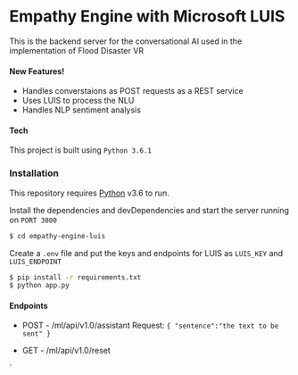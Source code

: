 # Empathy Engine with Microsoft LUIS

This is the backend server for the conversational AI used in the implementation of Flood Disaster VR


#### New Features!

  - Handles converstaions as POST requests as a REST service
  - Uses LUIS to process the NLU
  - Handles NLP sentiment analysis


#### Tech

This project is built using `Python 3.6.1`


### Installation

This repository requires [Python](https://www.python.org/downloads/) v3.6 to run.

Install the dependencies and devDependencies and start the server running on `PORT 3000`

```sh
$ cd empathy-engine-luis
```
Create a `.env` file and put the keys and endpoints for LUIS as `LUIS_KEY` and `LUIS_ENDPOINT`

```sh
$ pip install -r requirements.txt
$ python app.py
```

#### Endpoints

* POST - /ml/api/v1.0/assistant 
  Request:
`
    {
	    "sentence":"the text to be sent"
    }
`

* GET - /ml/api/v1.0/reset 
  
`



